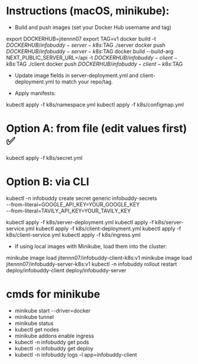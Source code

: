# Instructions (macOS, minikube):

- Build and push images (set your Docker Hub username and tag)

export DOCKERHUB=jitennn07
export TAG=v1
docker build -t $DOCKERHUB/infobuddy-server-k8s:$TAG ./server
docker push $DOCKERHUB/infobuddy-server-k8s:$TAG
docker build --build-arg NEXT_PUBLIC_SERVER_URL=/api -t $DOCKERHUB/infobuddy-client-k8s:$TAG ./client
docker push $DOCKERHUB/infobuddy-client-k8s:$TAG

- Update image fields in server-deployment.yml and client-deployment.yml to match your repo/tag.

- Apply manifests:

kubectl apply -f k8s/namespace.yml
kubectl apply -f k8s/configmap.yml

# Option A: from file (edit values first) ✅

kubectl apply -f k8s/secret.yml

# Option B: via CLI

kubectl -n infobuddy create secret generic infobuddy-secrets \
 --from-literal=GOOGLE_API_KEY=YOUR_GOOGLE_KEY \
 --from-literal=TAVILY_API_KEY=YOUR_TAVILY_KEY

kubectl apply -f k8s/server-deployment.yml
kubectl apply -f k8s/server-service.yml
kubectl apply -f k8s/client-deployment.yml
kubectl apply -f k8s/client-service.yml
kubectl apply -f k8s/ingress.yml

- If using local images with Minikube, load them into the cluster:

minikube image load jitennn07/infobuddy-client-k8s:v1
minikube image load jitennn07/infobuddy-server-k8s:v1
kubectl -n infobuddy rollout restart deploy/infobuddy-client deploy/infobuddy-server

# cmds for minikube

- minikube start --driver=docker
- minikube tunnel
- minikube status
- kubectl get nodes
- minikube addons enable ingress
- kubectl -n infobuddy get pods
- kubectl -n infobuddy get deploy
- kubectl -n infobuddy logs -l app=infobuddy-client
